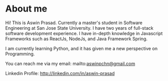 # About me

Hi! This is Aswin Prasad. Currently a master's student in Software Engineering at San Jose State University. I have two years of full-stack software development experience. I have in-depth knowledge in Javascript Frameworks such as ReactJs, NodeJs, and Java Framework Spring.

I am currently learning Python, and it has given me a new perspective on Programming.

You can reach me via my email: mailto:aswinpchn@gmail.com

Linkedin Profile: http://linkedin.com/in/aswin-prasad
